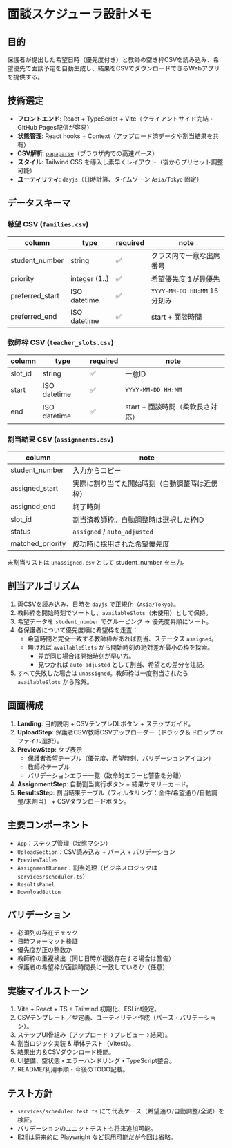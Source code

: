 # 面談スケジューラ設計メモ

## 目的
保護者が提出した希望日時（優先度付き）と教師の空き枠CSVを読み込み、希望優先で面談予定を自動生成し、結果をCSVでダウンロードできるWebアプリを提供する。

## 技術選定
- **フロントエンド**: React + TypeScript + Vite（クライアントサイド完結・GitHub Pages配信が容易）
- **状態管理**: React hooks + Context（アップロード済データや割当結果を共有）
- **CSV解析**: [`papaparse`](https://www.papaparse.com/)（ブラウザ内での高速パース）
- **スタイル**: Tailwind CSS を導入し素早くレイアウト（後からプリセット調整可能）
- **ユーティリティ**: `dayjs`（日時計算、タイムゾーン `Asia/Tokyo` 固定）

## データスキーマ
### 希望 CSV (`families.csv`)
| column          | type           | required | note                                      |
|-----------------|----------------|----------|-------------------------------------------|
| student_number  | string         | ✅        | クラス内で一意な出席番号                   |
| priority        | integer (1..)  | ✅        | 希望優先度 1が最優先                      |
| preferred_start | ISO datetime   | ✅        | `YYYY-MM-DD HH:MM` 15分刻み               |
| preferred_end   | ISO datetime   | ✅        | start + 面談時間                          |

### 教師枠 CSV (`teacher_slots.csv`)
| column   | type         | required | note                               |
|----------|--------------|----------|------------------------------------|
| slot_id  | string       | ✅        | 一意ID                             |
| start    | ISO datetime | ✅        | `YYYY-MM-DD HH:MM`                 |
| end      | ISO datetime | ✅        | start + 面談時間（柔軟長さ対応）  |

### 割当結果 CSV (`assignments.csv`)
| column           | note                                                   |
|------------------|--------------------------------------------------------|
| student_number   | 入力からコピー                                         |
| assigned_start   | 実際に割り当てた開始時刻（自動調整時は近傍枠）         |
| assigned_end     | 終了時刻                                               |
| slot_id          | 割当済教師枠。自動調整時は選択した枠ID                 |
| status           | `assigned` / `auto_adjusted`                            |
| matched_priority | 成功時に採用された希望優先度                           |

未割当リストは `unassigned.csv` として student_number を出力。

## 割当アルゴリズム
1. 両CSVを読み込み、日時を `dayjs` で正規化（`Asia/Tokyo`）。
2. 教師枠を開始時刻でソートし、`availableSlots`（未使用）として保持。
3. 希望データを `student_number` でグルーピング → 優先度昇順にソート。
4. 各保護者について優先度順に希望枠を走査：
   - 希望時間と完全一致する教師枠があれば割当、ステータス `assigned`。
   - 無ければ `availableSlots` から開始時刻の絶対差が最小の枠を探索。
       - 差が同じ場合は開始時刻が早い方。
       - 見つかれば `auto_adjusted` として割当、希望との差分を注記。
5. すべて失敗した場合は `unassigned`。教師枠は一度割当されたら `availableSlots` から除外。

## 画面構成
1. **Landing**: 目的説明 + CSVテンプレDLボタン + ステップガイド。
2. **UploadStep**: 保護者CSV/教師CSVアップローダー（ドラッグ＆ドロップ or ファイル選択）。
3. **PreviewStep**: タブ表示
   - 保護者希望テーブル（優先度、希望時刻、バリデーションアイコン）
   - 教師枠テーブル
   - バリデーションエラー一覧（致命的エラーと警告を分離）
4. **AssignmentStep**: 自動割当実行ボタン + 結果サマリーカード。
5. **ResultsStep**: 割当結果テーブル（フィルタリング：全件/希望通り/自動調整/未割当） + CSVダウンロードボタン。

## 主要コンポーネント
- `App`：ステップ管理（状態マシン）
- `UploadSection`：CSV読み込み + パース + バリデーション
- `PreviewTables`
- `AssignmentRunner`：割当処理（ビジネスロジックは `services/scheduler.ts`）
- `ResultsPanel`
- `DownloadButton`

## バリデーション
- 必須列の存在チェック
- 日時フォーマット検証
- 優先度が正の整数か
- 教師枠の重複検出（同じ日時が複数存在する場合は警告）
- 保護者の希望枠が面談時間長に一致しているか（任意）

## 実装マイルストーン
1. Vite + React + TS + Tailwind 初期化、ESLint設定。
2. CSVテンプレート／型定義、ユーティリティ作成（パース・バリデーション）。
3. ステップUI骨組み（アップロード→プレビュー→結果）。
4. 割当ロジック実装 & 単体テスト（Vitest）。
5. 結果出力＆CSVダウンロード機能。
6. UI整備、空状態・エラーハンドリング・TypeScript整合。
7. README/利用手順・今後のTODO記載。

## テスト方針
- `services/scheduler.test.ts` にて代表ケース（希望通り/自動調整/全滅）を検証。
- バリデーションのユニットテストも将来追加可能。
- E2Eは将来的に Playwright など採用可能だが今回は省略。
